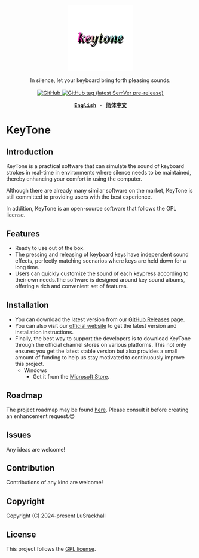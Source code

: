<p align="center" style="text-align: center">
  <img src="./frontend/src/assets/img/KeyTone.png" width="35%"><br/>
</p>
<p align="center">
  In silence, let your keyboard bring forth pleasing sounds.
  <br/>
  <br/>
  <a href="https://github.com/LuSrackhall/KeyTone/blob/main/LICENSE">
    <img alt="GitHub" src="https://img.shields.io/github/license/LuSrackhall/KeyTone"/>
  </a>
  <a href="https://github.com/LuSrackhall/KeyTone/tags" rel="nofollow">
    <img alt="GitHub tag (latest SemVer pre-release)" src="https://img.shields.io/github/v/tag/LuSrackhall/KeyTone?include_prereleases&label=version"/>
  </a>
</p>

<div align="center">
<strong>
<samp>

[English](README.md) · [简体中文](README.zh-CN.md)

</samp>
</strong>
</div>

# KeyTone

## Introduction

KeyTone is a practical software that can simulate the sound of keyboard strokes in real-time in environments where silence needs to be maintained, thereby enhancing your comfort in using the computer.

Although there are already many similar software on the market, KeyTone is still committed to providing users with the best experience.

In addition, KeyTone is an open-source software that follows the GPL license.

## Features

* Ready to use out of the box.
* The pressing and releasing of keyboard keys have independent sound effects, perfectly matching scenarios where keys are held down for a long time.
* Users can quickly customize the sound of each keypress according to their own needs.The software is designed around key sound albums, offering a rich and convenient set of features.

## Installation

* You can download the latest version from our [GitHub Releases](https://github.com/LuSrackhall/KeyTone/releases) page.
* You can also visit our [official website](https://keytone.xuanhall.com) to get the latest version and installation instructions.
* Finally, the best way to support the developers is to download KeyTone through the official channel stores on various platforms. This not only ensures you get the latest stable version but also provides a small amount of funding to help us stay motivated to continuously improve this project.
  * Windows
    * Get it from the [Microsoft Store](https://apps.microsoft.com/store/detail/9NGKDXHPGJXD?cid=DevShareMCLPCS).

## Roadmap

The project roadmap may be found [here](https://github.com/LuSrackhall/KeyTone/milestones). Please consult it before creating an enhancement request.😊

## Issues

Any ideas are welcome!

## Contribution

Contributions of any kind are welcome!

## Copyright

Copyright (C) 2024-present LuSrackhall

## License

This project follows the [GPL license](https://github.com/LuSrackhall/KeyTone/blob/main/LICENSE).

<!-- * Some parts of the code (such as those related to the Steam API) are not covered by the GPL license due to containing sensitive information. These parts will be released under a proprietary license that complies with Steam platform requirements for commercial use. -->

